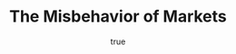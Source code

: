 ---
title: "The Misbehavior of Markets"
bookCover: "/assets/book-covers/the-misbehavior-of-markets.jpg"
slug: "the-misbehavior-of-markets"
bookAuthor: "Benoit Mandelbrot"
rating: 10
done: false
tags: []
detailedNotes: false
amazonLink: ""
author:
  name: Rico Trebeljahr
  picture: "/assets/blog/profile.jpeg"
---